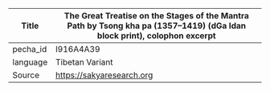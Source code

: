 |Title | The Great Treatise on the Stages of the Mantra Path by Tsong kha pa (1357–1419) (dGa ldan block print), colophon excerpt 
| --- | --- 
|pecha_id | I916A4A39
|language | Tibetan Variant
|Source | https://sakyaresearch.org